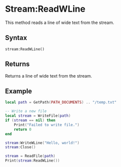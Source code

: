 # Stream:ReadWLine #

This method reads a line of wide text from the stream.

## Syntax ##

`stream:ReadWLine()`

## Returns ##

Returns a line of wide text from the stream.

## Example

```lua
local path = GetPath(PATH_DOCUMENTS) .. "/temp.txt"

-- Write a new file
local stream = WriteFile(path)
if (stream == nil) then
    Print("Failed to write file.")
    return 0
end

stream:WriteWLine("Hello, world!")
stream:Close()

stream = ReadFile(path)
Print(stream:ReadWLine())
```